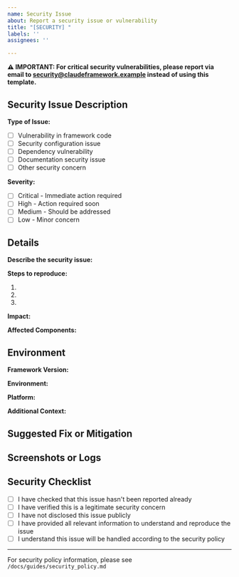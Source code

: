 ```yaml
---
name: Security Issue
about: Report a security issue or vulnerability
title: "[SECURITY] "
labels: ''
assignees: ''

---
```


**⚠️ IMPORTANT: For critical security vulnerabilities, please report via email to security@claudeframework.example instead of using this template.**

## Security Issue Description

**Type of Issue:**
<!-- Select one by replacing [ ] with [x] -->
- [ ] Vulnerability in framework code
- [ ] Security configuration issue
- [ ] Dependency vulnerability
- [ ] Documentation security issue
- [ ] Other security concern

**Severity:**
<!-- Select one by replacing [ ] with [x] -->
- [ ] Critical - Immediate action required
- [ ] High - Action required soon
- [ ] Medium - Should be addressed
- [ ] Low - Minor concern

## Details

**Describe the security issue:**
<!-- Provide a clear and concise description of the security issue -->

**Steps to reproduce:**
<!-- Include detailed steps to reproduce the issue -->
1. 
2.
3.

**Impact:**
<!-- Describe the potential impact of this security issue -->

**Affected Components:**
<!-- List the components, modules, or files affected -->

## Environment

**Framework Version:**
<!-- e.g., 1.0.0 -->

**Environment:**
<!-- e.g., Development, Production, Test -->

**Platform:**
<!-- e.g., Linux, Windows, macOS -->

**Additional Context:**
<!-- Any other relevant information about the environment -->

## Suggested Fix or Mitigation

<!-- If you have suggestions for how to fix or mitigate this issue, please provide them here -->

## Screenshots or Logs

<!-- If applicable, add screenshots or logs to help explain the problem -->

## Security Checklist

<!-- Select all that apply by replacing [ ] with [x] -->
- [ ] I have checked that this issue hasn't been reported already
- [ ] I have verified this is a legitimate security concern
- [ ] I have not disclosed this issue publicly
- [ ] I have provided all relevant information to understand and reproduce the issue
- [ ] I understand this issue will be handled according to the security policy

---

For security policy information, please see `/docs/guides/security_policy.md`
